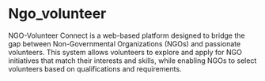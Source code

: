 # Ngo_volunteer
NGO-Volunteer Connect is a web-based platform designed to bridge the gap between Non-Governmental Organizations (NGOs) and passionate volunteers. This system allows volunteers to explore and apply for NGO initiatives that match their interests and skills, while enabling NGOs to select volunteers based on qualifications and requirements.
